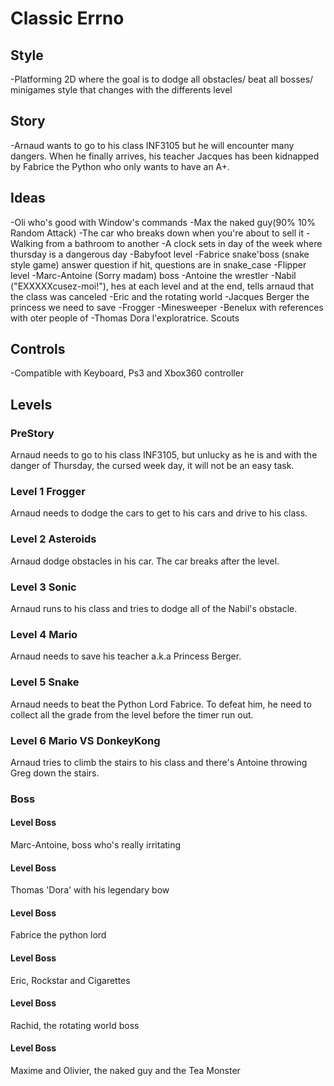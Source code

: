 # Classic Errno

## Style

-Platforming 2D where the goal is to dodge all obstacles/ beat all bosses/ minigames style that changes with the differents level

## Story

-Arnaud wants to go to his class INF3105 but he will encounter many dangers. When he finally arrives, his teacher Jacques has been kidnapped by Fabrice the Python who only wants to have an A+.

## Ideas

-Oli who's good with Window's commands
-Max the naked guy(90% 10% Random Attack)
-The car who breaks down when you're about to sell it
-Walking from a bathroom to another
-A clock sets in day of the week where thursday is a dangerous day
-Babyfoot level
-Fabrice snake'boss (snake style game) answer question if hit, questions are in snake_case
-Flipper level
-Marc-Antoine (Sorry madam) boss
-Antoine the wrestler
-Nabil ("EXXXXXcusez-moi!"), hes at each level and at the end, tells arnaud that the class was canceled
-Eric and the rotating world
-Jacques Berger the princess we need to save
-Frogger
-Minesweeper
-Benelux with references with oter people of
-Thomas Dora l'exploratrice. Scouts

## Controls

-Compatible with Keyboard, Ps3 and Xbox360 controller

## Levels

### PreStory

Arnaud needs to go to his class INF3105, but unlucky as he is and with the danger of Thursday, the cursed week day, it will not be an easy task.

### Level 1 Frogger

Arnaud needs to dodge the cars to get to his cars and drive to his class.

### Level 2 Asteroids

Arnaud dodge obstacles in his car. The car breaks after the level.



### Level 3 Sonic

Arnaud runs to his class and tries to dodge all of the Nabil's obstacle.

### Level 4 Mario

Arnaud needs to save his teacher a.k.a Princess Berger.


### Level 5 Snake

Arnaud needs to beat the Python Lord Fabrice. To defeat him, he need to collect all the grade from the level before the timer run out.

### Level 6 Mario VS DonkeyKong

Arnaud tries to climb the stairs to his class and there's Antoine throwing Greg down the stairs.

### Boss

#### Level Boss

Marc-Antoine, boss who's really irritating

#### Level Boss

Thomas 'Dora' with his legendary bow

#### Level Boss

Fabrice the python lord

#### Level Boss

Eric, Rockstar and Cigarettes

#### Level Boss

Rachid, the rotating world boss

#### Level Boss

Maxime and Olivier, the naked guy and the Tea Monster
